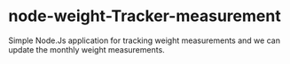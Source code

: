 # node-weight-Tracker-measurement
Simple Node.Js application for tracking weight measurements and we can update the monthly weight measurements.
